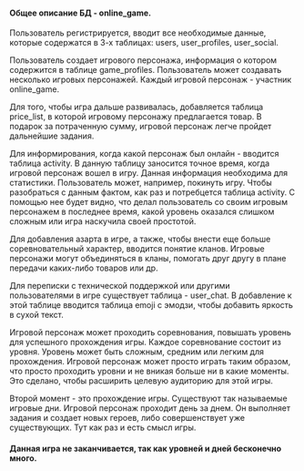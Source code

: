 #### Общее описание БД - online_game.

Пользователь регистрируется, вводит все необходимые данные, которые содержатся в 3-х таблицах: users, user_profiles, user_social.

Пользователь создает игрового персонажа, информация о котором содержится в таблице game_profiles. Пользователь может создавать несколько игровых персонажей. Каждый игровой персонаж - участник online_game.

Для того, чтобы игра дальше развивалась, добавляется таблица price_list, в которой игровому персонажу предлагается товар. В подарок за потраченную сумму, игровой персонаж легче пройдет дальнейшие задания.

Для информирования, когда какой персонаж был онлайн - вводится таблица activity. В данную таблицу заносится точное время, когда игровой персонаж вошел в игру. Данная информация необходима для статистики. Пользователь может, например, покинуть игру. Чтобы разобраться с данным фактом, как раз и потребцется таблица activity. С помощью нее будет видно, что делал пользователь со своим игровым персонажем в последнее время, какой уровень оказался слишком сложным или игра наскучила своей простотой.

Для добавления азарта в игре, а также, чтобы внести еще больше соревновательный характер, вводится понятие кланов. Игровые персонажи могут объединяться в кланы, помогать друг другу в плане передачи каких-либо товаров или др.

Для переписки с технической поддержкой или другими пользователями в игре существует таблица - user_chat. В добавление к этой таблице вводится таблица emoji с эмодзи, чтобы добавить яркость в сухой текст.

Игровой персонаж может проходить соревнования, повышать уровень для успешного прохождения игры. Каждое соревнование состоит из уровня. Уровень может быть сложным, средним или легким для прохождения. Игровой персонаж может просто играть таким образом, что просто проходить уровни и не вникая больше ни в какие моменты. Это сделано, чтобы расширить целевую аудиторию для этой игры.

Второй момент - это прохождение игры. Существуют так называемые игровые дни. Игровой персонаж проходит день за днем. Он выполняет задания и создает новых героев, либо совершенствует уже существующих. Тут как раз и есть смысл игры. 

#### Данная игра не заканчивается, так как уровней и дней бесконечно много.